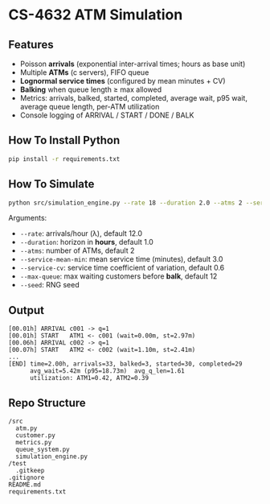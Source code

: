# CS-4632 ATM Simulation

## Features
- Poisson **arrivals** (exponential inter-arrival times; hours as base unit)
- Multiple **ATMs** (c servers), FIFO queue
- **Lognormal service times** (configured by mean minutes + CV)
- **Balking** when queue length ≥ max allowed
- Metrics: arrivals, balked, started, completed, average wait, p95 wait, average queue length, per-ATM utilization
- Console logging of ARRIVAL / START / DONE / BALK

## How To Install Python
```bash
pip install -r requirements.txt
```

## How To Simulate
```bash
python src/simulation_engine.py --rate 18 --duration 2.0 --atms 2 --service-mean-min 3.0 --service-cv 0.6 --max-queue 12 --seed 7
```
Arguments:
- `--rate`: arrivals/hour (λ), default 12.0
- `--duration`: horizon in **hours**, default 1.0
- `--atms`: number of ATMs, default 2
- `--service-mean-min`: mean service time (minutes), default 3.0
- `--service-cv`: service time coefficient of variation, default 0.6
- `--max-queue`: max waiting customers before **balk**, default 12
- `--seed`: RNG seed

## Output
```
[00.01h] ARRIVAL c001 -> q=1
[00.01h] START   ATM1 <- c001 (wait=0.00m, st=2.97m)
[00.06h] ARRIVAL c002 -> q=1
[00.07h] START   ATM2 <- c002 (wait=1.10m, st=2.41m)
...
[END] time=2.00h, arrivals=33, balked=3, started=30, completed=29
      avg_wait=5.42m (p95=18.73m)  avg_q_len=1.61
      utilization: ATM1=0.42, ATM2=0.39
```

## Repo Structure
```
/src
  atm.py
  customer.py
  metrics.py
  queue_system.py
  simulation_engine.py
/test
  .gitkeep
.gitignore
README.md
requirements.txt
```
